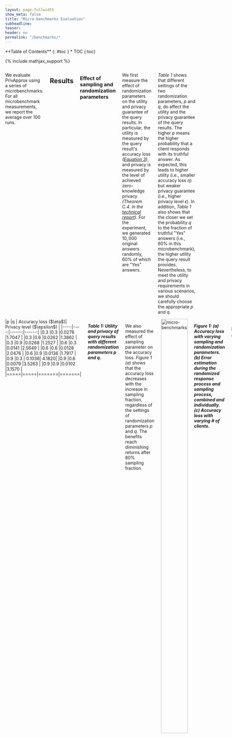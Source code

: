 ```yaml
---
layout: page-fullwidth
show_meta: false
title: "Micro-benchmarks Evaluation"
subheadline:
teaser:
header: no
permalink: "/benchmarks/"
---
```


<div class="row">
<div class="medium-4 medium-push-8 columns" markdown="1">
<div class="panel radius" markdown="1">
**Table of Contents**
{: #toc }
*  TOC
{:toc}
</div>
</div><!-- /.medium-4.columns -->

{% include mathjax_support %}
<div class="medium-8 medium-pull-4 columns" markdown="1">

We evaluate PrivApprox using a series of microbenchmarks. For all microbenchmark measurements, we report the average over $100$ runs.

## Results

### Effect of sampling and randomization parameters

We first measure the effect of randomization parameters on the utility and privacy guarantee of the query results.  In particular, the utility is measured by the query result's accuracy loss _(<a href="https://privapprox.github.io/design/#step-ii-answering-queries-at-clients">Equation 3</a>)_, and privacy is measured by the level of achieved zero-knowledge privacy _(Theorem C.4. in the <a href="https://arxiv.org/abs/1701.05403">technical report</a>)_. For the experiment, we generated $10,000$ original answers randomly, 60\% of which are "Yes" answers.

_Table 1_ shows that different settings of the two randomization parameters, $p$ and $q$, do affect the utility and the privacy guarantee of the query results.  The higher $p$ means the higher probability that a client responds with its truthful answer.  As expected, this leads to higher utility (i.e., smaller accuracy loss $\eta$) but weaker privacy guarantee (i.e., higher privacy level $\epsilon$).  In addition, _Table 1_ also shows that the closer we set the probability $q$ to the fraction of truthful "Yes" answers (i.e., $60\%$ in this microbenchmark), the higher utility the query result provides. Nevertheless, to meet the utility and privacy requirements in various scenarios, we should carefully choose the appropriate $p$ and $q$.
</div>

<div class="medium-12 medium-pull-12 columns" markdown="1">
|p    |q    | Accuracy loss ($\eta$)| Privacy level ($\epsilon$) |
|----:|----:|------:|------:|
|0.3  |0.3  |0.0278 |1.7047 |
|0.3  |0.6  |0.0262 |1.3862 |
|0.3  |0.9  |0.0268 |1.2527 |
|0.6  |0.3  |0.0141 |2.5649 |
|0.6  |0.6  |0.0128 |2.0476 |
|0.6  |0.9  |0.0136 |1.7917 |
|0.9  |0.3  | 0.1036| 4.1820|
|0.9  |0.6  |0.0079 |3.5263 |
|0.9  |0.9  |0.0102 |3.1570 |
|=====|=====|=======|=======|

***Table 1: Utility and privacy of query results with different randomization parameters $p$ and $q$.***

We also measured the effect of sampling parameter on the accuracy loss. _Figure 1 (a)_ shows that the accuracy loss decreases with the increase in sampling fraction, regardless of the settings of randomization parameters $p$ and $q$.  The benefits reach diminishing returns after  $80\%$ sampling fraction.

<div class="medium-12 medium-pull-12 columns" markdown="1">
 <img class="t20" width="100%" src="{{ site.urlimg }}micro-benchmark1.png" alt="micro-benchmarks">
</div>

***Figure 1: (a) Accuracy loss with varying sampling and randomization parameters. (b) Error estimation during the randomized response process and sampling process, combined and individually. (c) Accuracy loss with varying # of clients.***

### Error estimation

To analyze the accuracy loss, we first separately measured the accuracy loss caused by running, _individually_, the sampling  process and the randomized response process. For the comparison, secondly, we also computed the total accuracy loss after running the two processes in succession as in PrivApprox. For the experiment, we set he number of original answers to $10,000$ with $60\%$ of which being "Yes" answers. We compute the accuracy loss of the randomized response process separately by setting the sampling parameter to $100\%$ ($s = 1$) and the randomized response parameters $p$ and $q$ to $0.3$ and $0.6$, respectively. Meanwhile, we measure the accuracy loss of the sampling process without the randomized response process by setting $p$ to $1$.  

_Figure 1 (b)_ represents that the accuracy loss during the two experiments is statistically independent to each other. In addition, the accuracy loss of the two processes can effectively be added together to calculate the total accuracy loss.


### Effect of the number of clients
We next analyzed how the number of participating clients affects the utility of the results.  For the experiment, we fix the sampling and randomization parameters $s$, $p$ and $q$ to $0.9$, $0.9$ and $0.6$, respectively, and set the fraction of truthful "Yes" answers to $60\%$.  

_Figure 1 (c)_ shows that the utility of query results improves with the increase in the number of participating clients, and few clients (e.g., $<100$) may lead to low-utility query results.

### Effect of the fraction of truthful answers
We also measured the utility of both the native and the inverse query results with different fractions of truthful "Yes" answers.  For the experiment, we still keep the sampling and randomization parameters $s$, $p$ and $q$ to $0.9$, $0.9$ and $0.6$, respectively, and set the total number of answers to $10,000$.  

_Figure 2 (a)_ shows that PrivApprox achieves higher utility as the fraction of truthful "Yes" answers gets closer to $60$\% (i.e., the $q$ value). In addition, when
the fraction of "Yes" truthful answers $y$ is too small compared to the $q$ value (e.g., $y = 0.1$), the accuracy loss is ($2.54$\%). However, by using the query inversion mechanism _(see §3.3.3 in the <a href="https://arxiv.org/abs/1701.05403">technical report</a>)_, we can significantly reduce  the accuracy loss ($0.4$\%).

<div class="medium-12 medium-pull-12 columns" markdown="1">
 <img class="t20" width="100%" src="{{ site.urlimg }}micro-benchmark2.png" alt="micro-benchmarks">
</div>

### Effect of answer's bit-vector sizes

We also measured the throughput at proxies with various sizes for the bit-vector of client answers _(<a href="https://privapprox.github.io/design/#submitting-queries">$A[n]$ </a>)_. We conducted this experiment with a $3$-node cluster. _Figure 2 (b)_ shows that the throughput, as expected, is inversely proportional to the answer's bit-vector sizes.

### Effect of stratified sampling

To illustrate the use of stratified sampling, we generated a synthetic data stream with three different stream sources $S_1$, $S_2$, $S_3$. Each stream source is created with an independent Poisson distribution. In addition, the three stream sources have an arrival rate of $3:4:5$ data items per time unit, respectively. The computation window size is fixed to $10,000$ data items.

_Figure 2 (c)_ shows the average number of selected items of each stream source with varying sample fractions using the stratified sampling mechanism.  As expected, the average number of sampled data items from each stream source is proportional to its arrival rate and the sample fractions.


### Computational overhead of crypto operations

We also compared the computational overhead of crypto operations used in PrivApprox and prior systems.  In particular, these crypto operations are XOR in PrivApprox, _<a href="http://dl.acm.org/citation.cfm?id=2382268"> RSA</a>_, _<a href="http://dl.acm.org/citation.cfm?id=2228316">Goldwasser-Micali </a>_, and _<a href="http://dl.acm.org/citation.cfm?id=1807247">Paillier </a>_. For the experiment, we measured the number of crypto operations that can be executed on: _(i)_ Android Galaxy mini III smartphone running Android 4.1.2 with a 1.5 GHz CPU; _(ii)_ MacBook Air laptop with a 2.2 GHz Intel Core i7 CPU running OS X Yosemite 10.10.2; and _(iii)_ Linux server running Linux 3.15.0 equipped with a 2.2 GHz CPU with 32 cores.

_Table 2_ shows that the XOR operation is extremely efficient compared with the other crypto mechanisms. This highlights the importance XOR encryption for our system design.

|            |||            Encryption               |||||||              Decryption              |
|            |     Phone     ||     Laptop     ||    Server     ||     Phone     | |    Laptop     |  |   Server     ||
|------------
|     RSA    | 937 | 16$\times$ | 2,770 | 341$\times$  | 4,909 |  275$\times$  |  126  |  25890$\times$  |  698  |  23666$\times$  |  859  |   26401$\times$  |  
| Goldwasser | 2,106 | 7$\times$ | 17,064 |  55$\times$  | 22,902 |  59$\times$  |  127  |  25686$\times$  |  6,329  |  2610$\times$  |  7,068  |  3209$\times$  |
|  Paillier  | 116  |  129$\times$  |  489  |  1930$\times$  |  579  | 2335$\times$  |  72  |  45308$\times$  |  250  |  66076$\times$  |  309  |  73392$\times$  |
| PRIVAPPROX |   15,026   ||  943,902 ||   1,351,937    ||    3,262,186    ||    16,519,076    ||     22,678,285    ||
|============

***Table 2: Comparison of crypto overheads (# operations/sec). The public-key crypto schemes use a 1024-bit key.***

### Throughput at clients

We also measured throughput at clients. In particular, we measured the number of operations per second that can be executed at clients for the query answering process. For this experiment, we used the same set of devices as in the previous experiment.

_Table 3_ presents the throughput at clients. To further investigate the overheads, we measured the individual throughput of three sub-processes in the query answering process: _(i)_ database read, _(ii)_ randomized response, and _(iii)_ XOR encryption. The result indicates that the performance bottleneck in the answering process is actually the database read operation.

|No. of operations/sec| Phone | Laptop | Server |
|-------------------
|SQLite read| 1,162 | 19,646 | 23,418 |
|Randomized response| 168,938 | 418,668 | 1,809,662|
|XOR encryption| 15,026 | 943,902 | 1,351,937 |
|Total| 1,116 | 17,236 | 22,026|
|===================

***Table 3: Throughput (# operations/sec) at clients.***
